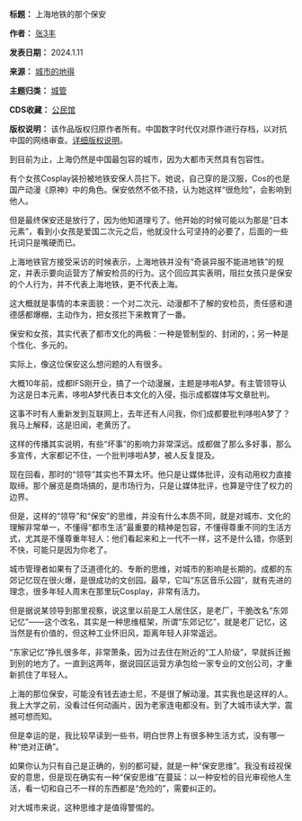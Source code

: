 

**标题：** 上海地铁的那个保安  

**作者：** [张3丰](https://chinadigitaltimes.net/space/张3丰)  

**发表日期：** 2024.1.11  

**来源：** [城市的地得](https://web.archive.org/web/https://mp.weixin.qq.com/s/Gi1_305u5tbptPJ193ylAg)  

**主题归类：** [城管](https://chinadigitaltimes.net/space/城管)  

**CDS收藏：** [公民馆](https://chinadigitaltimes.net/space/%E5%85%AC%E6%B0%91%E9%A6%86)  

**版权说明：** 该作品版权归原作者所有。中国数字时代仅对原作进行存档，以对抗中国的网络审查。[详细版权说明](https://chinadigitaltimes.net/chinese/copyright)。


到目前为止，上海仍然是中国最包容的城市，因为大都市天然具有包容性。


有个女孩Cosplay装扮被地铁安保人员拦下。她说，自己穿的是汉服，Cos的也是国产动漫《原神》中的角色。保安依然不依不挠，认为她这样“很危险”，会影响到他人。


但是最终保安还是放行了，因为他知道理亏了。他开始的时候可能以为那是“日本元素”，看到小女孩是爱国二次元之后，他就没什么可坚持的必要了，后面的一些托词只是嘴硬而已。


上海地铁官方接受采访的时候表示，上海地铁并没有“奇装异服不能进地铁”的规定，并表示要向运营方了解安检员的行为。这个回应其实表明，阻拦女孩只是保安的个人行为，并不代表上海地铁，更不代表上海。


这大概就是事情的本来面貌：一个对二次元、动漫都不了解的安检员，责任感和道德感都爆棚，主动作为，把女孩拦下来教育了一番。


保安和女孩，其实代表了都市文化的两极：一种是管制型的、封闭的，；另一种是个性化、多元的。


实际上，像这位保安这么想问题的人有很多。


大概10年前，成都IFS刚开业，搞了一个动漫展，主题是哆啦A梦。有主管领导认为这是日本元素，哆啦A梦代表日本文化的入侵，指示成都媒体写文章批判。


这事不时有人重新发到互联网上，去年还有人问我，你们成都要批判哆啦A梦了？我马上解释，这是旧闻，老黄历了。


这样的传播其实说明，有些“坏事”的影响力非常深远。成都做了那么多好事，那么多宣传，大家都记不住，一个批判哆啦A梦，被人反复提及。


现在回看，那时的“领导”其实也不算太坏。他只是让媒体批评，没有动用权力直接取缔。那个展览是商场搞的，是市场行为，只是让媒体批评，也算是守住了权力的边界。


但是，这样的“领导”和“保安”的思维，并没有什么本质不同，就是对城市、文化的理解非常单一，不懂得“都市生活”最重要的精神是包容，不懂得尊重不同的生活方式，尤其是不懂尊重年轻人：他们看起来和上一代不一样，这不是什么错，你感到不快，可能只是因为你老了。


城市管理者如果有了泛道德化的、专断的思维，对城市的影响是长期的。成都的东郊记忆现在很火爆，是很成功的文创园。最早，它叫“东区音乐公园”，就有先进的理念，很多年轻人周末在那里玩Cosplay，非常有活力。


但是据说某领导到那里视察，说这里以前是工人居住区，是老厂，干脆改名“东郊记忆”——这个改名，其实是一种思维框架，所谓“东郊记忆”，就是老厂记忆，这当然是有价值的，但这种工业怀旧风，距离年轻人非常遥远。


“东家记忆”挣扎很多年，非常萧条，因为过去住在附近的“工人阶级”，早就拆迁搬到别的地方了。一直到这两年，据说园区运营方承包给一家专业的文创公司，才重新抓住了年轻人。


上海的那位保安，可能没有钱去迪士尼，不是很了解动漫。其实我也是这样的人。我上大学之前，没看过任何动画片，因为老家连电都没有。到了大城市读大学，震撼可想而知。


但是幸运的是，我比较早读到一些书，明白世界上有很多种生活方式，没有哪一种“绝对正确”。


如果你认为只有自己是正确的，别的都可疑，就是一种“保安思维”。我没有歧视保安的意思，但是现在确实有一种“保安思维”在蔓延：以一种安检的目光审视他人生活，看一切和自己不一样的东西都是“危险的”，需要纠正的。


对大城市来说，这种思维才是值得警惕的。

